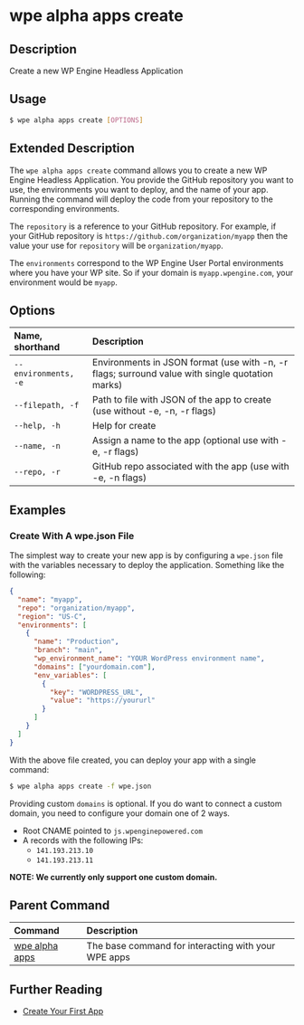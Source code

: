 # wpe alpha apps create

## Description

Create a new WP Engine Headless Application

## Usage

```bash
$ wpe alpha apps create [OPTIONS]
```

## Extended Description

The `wpe alpha apps create` command allows you to create a new WP Engine Headless Application. You provide the GitHub repository you want to use, the environments you want to deploy, and the name of your app. Running the command will deploy the code from your repository to the corresponding environments.

The `repository` is a reference to your GitHub repository. For example, if your GitHub repository is `https://github.com/organization/myapp` then the value your use for `repository` will be `organization/myapp`.

The `environments` correspond to the WP Engine User Portal environments where you have your WP site. So if your domain is `myapp.wpengine.com`, your environment would be `myapp`.

## Options

| Name, shorthand      | Description                                                                                     |
| :------------------- | :---------------------------------------------------------------------------------------------- |
| `--environments, -e` | Environments in JSON format (use with -n, -r flags; surround value with single quotation marks) |
| `--filepath, -f`     | Path to file with JSON of the app to create (use without -e, -n, -r flags)                      |
| `--help, -h`         | Help for create                                                                                 |
| `--name, -n`         | Assign a name to the app (optional use with -e, -r flags)                                       |
| `--repo, -r`         | GitHub repo associated with the app (use with -e, -n flags)                                     |

## Examples

### Create With A wpe.json File

The simplest way to create your new app is by configuring a `wpe.json` file with the variables necessary to deploy the application. Something like the following:

```json
{
  "name": "myapp",
  "repo": "organization/myapp",
  "region": "US-C",
  "environments": [
    {
      "name": "Production",
      "branch": "main",
      "wp_environment_name": "YOUR WordPress environment name",
      "domains": ["yourdomain.com"],
      "env_variables": [
        {
          "key": "WORDPRESS_URL",
          "value": "https://yoururl"
        }
      ]
    }
  ]
}
```

With the above file created, you can deploy your app with a single command:

```bash
$ wpe alpha apps create -f wpe.json
```

Providing custom `domains` is optional. If you do want to connect a custom domain, you need to configure your domain one of 2 ways.

- Root CNAME pointed to `js.wpenginepowered.com`
- A records with the following IPs:
  - `141.193.213.10`
  - `141.193.213.11`

**NOTE: We currently only support one custom domain.**

## Parent Command

| Command                                         | Description                                         |
| :---------------------------------------------- | :-------------------------------------------------- |
| [wpe alpha apps](/reference/cli/wpe/alpha/apps) | The base command for interacting with your WPE apps |

## Further Reading

- [Create Your First App](/guides/getting-started/create-app)

